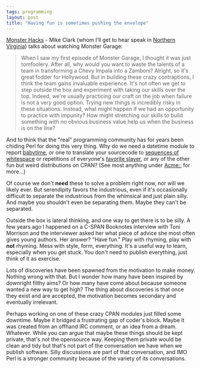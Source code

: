 ```yaml
---
tags: programming
layout: post
title: "Having fun is sometimes pushing the envelope"
---
```




<a href="http://www.clarkware.com/cgi/blosxom/2003/11/02#MonsterHacks">Monster Hacks</a> - Mike Clark (whom I'll get to hear speak in <a href="http://www.nofluffjuststuff.com/2003-11-arlington/index.jsp">Northern Virginia</a>) talks about watching Monster Garage:

<blockquote>When I saw my first episode of Monster Garage, I thought it was just tomfoolery. After all, why would you want to waste the talents of a team in transforming a Chevy Impala into a Zamboni? Alright, so it's great fodder for Hollywood. But in building these crazy contraptions, I think the team gains invaluable experience. It's not often we get to step outside the box and experiment with taking our skills over the top. Indeed, we're usually practicing our craft on the job when failure is not a very good option. Trying new things is incredibly risky in these situations. Instead, what might happen if we had an opportunity to practice with impunity? How might stretching our skills to build something with no obvious business value help us when the business is on the line?</blockquote>

<p>And to think that the "real" programming community has for years been chiding Perl for doing this very thing. Why do we need a datetime module to report <a href="http://search.cpan.org/~abigail/Acme-Time-Baby-2.103/Baby.pm">babytime</a>, or one to translate your sourcecode to <a href="http://search.cpan.org/~dconway/Acme-Bleach-1.12/">sequences of whitespace</a> or repetitions of everyone's <a href="http://search.cpan.org/~lbrocard/Acme-Buffy-1.3/">favorite slayer</a>, or any of the other fun but weird distributions on CPAN? (See most anything under <a href="http://search.cpan.org/search?query=Acme%3A%3A&mode=dist">Acme::</a> for more...)</p>

<p>Of course we don't <b>need</b> these to solve a problem right now, nor will we likely ever. But serendipity favors the industrious, even if it's occasionally difficult to separate the industrious from the whimsical and just plain silly. And maybe you shouldn't even be separating them. Maybe they can't be separated.</p>

<p>Outside the box is lateral thinking, and one way to get there is to be silly. A few years ago I happened on a C-SPAN Booknotes interview with Toni Morrison and the interviewer asked her what piece of advice she most often gives young authors. Her answer? "Have fun." Play with rhyming, play with <b>not</b> rhyming. Mess with style, form, everything. It's a useful way to learn, especially when you get stuck. You don't need to publish everything, just think of it as exercise.</p>

<p>Lots of discoveries have been spawned from the motivation to make money. Nothing wrong with that. But I wonder how many have been inspired by downright filthy aims? Or how many have come about because someone wanted a new way to get high? The thing about discoveries is that once they exist and are accepted, the motivation becomes secondary and eventually irrelevant. </p>

<p>Perhaps working on one of these crazy CPAN modules just filled some downtime. Maybe it bridged a frustrating gap of coder's block. Maybe it was created from an offhand IRC comment, or an idea from a dream. Whatever. While you can argue that maybe these things should be kept private, that's not the opensource way. Keeping them private would be clean and tidy but that's not part of the conversation we have when we publish software. Silly discussions are part of that conversation, and IMO Perl is a stronger community because of the variety of its conversations.</p>


